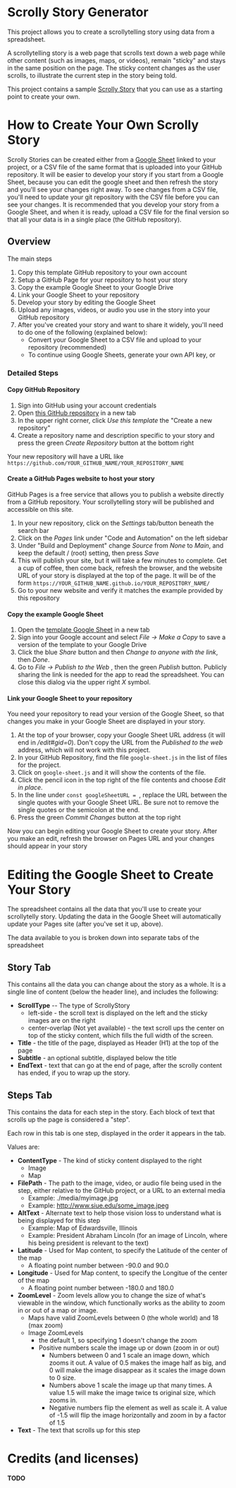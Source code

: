 # Scrolly Story Generator

This project allows you to create a scrollytelling story using data from a spreadsheet.

A scrollytelling story is a web page that scrolls text down a web page while other content (such as images, maps, or videos), remain "sticky" and stays in the same position on the page. The sticky content changes as the user scrolls, to illustrate the current step in the story being told.

This project contains a sample [Scrolly Story](https://danschreibersiue.github.io/scrolly-story-generator/) that you can use as a starting point to create your own.

# How to Create Your Own Scrolly Story

Scrolly Stories can be created either from a [Google Sheet](https://docs.google.com/spreadsheets/d/1Nkq7DLecFxgwSs9tC0f_k0tTNTHPrsV3Bqf9L98aSuQ/edit?gid=0#gid=0) linked to your project, or a CSV file of the same format that is uploaded into your GitHub repository. It will be easier to develop your story if you start from a Google Sheet, because you can edit the google sheet and then refresh the story and you'll see your changes right away. To see changes from a CSV file, you'll need to update your git repository with the CSV file before you can see your changes. It is recommended that you develop your story from a Google Sheet, and when it is ready, upload a CSV file for the final version so that all your data is in a single place (the GitHub repository).

## Overview

The main steps

1. Copy this template GitHub repository to your own account
2. Setup a GitHub Page for your repository to host your story
3. Copy the example Google Sheet to your Google Drive
4. Link your Google Sheet to your repository
5. Develop your story by editing the Google Sheet
6. Upload any images, videos, or audio you use in the story into your GitHub repository
7. After you've created your story and want to share it widely, you'll need to do one of the following (explained below):
   - Convert your Google Sheet to a CSV file and upload to your repository (recommended)
   - To continue using Google Sheets, generate your own API key, or

### Detailed Steps

#### Copy GitHub Repository

1. Sign into GitHub using your account credentials
2. Open [this GitHub repository](https://github.com/danschreiberSIUE/scrolly-story-generator) in a new tab
3. In the upper right corner, click _Use this template_ the "Create a new repository"
4. Create a repository name and description specific to your story and press the green _Create Repository_ button at the bottom right

Your new repository will have a URL like `https://github.com/YOUR_GITHUB_NAME/YOUR_REPOSITORY_NAME`

#### Create a GitHub Pages website to host your story

GitHub Pages is a free service that allows you to publish a website directly from a GitHub repository. Your scrollytelling story will be published and accessible on this site.

1. In your new repository, click on the _Settings_ tab/button beneath the search bar
2. Click on the _Pages_ link under "Code and Automation" on the left sidebar
3. Under "Build and Deployment" change _Source_ from _None_ to _Main_, and keep the default / (root) setting, then press _Save_
4. This will publish your site, but it will take a few minutes to complete. Get a cup of coffee, then come back, refresh the browser, and the website URL of your story is displayed at the top of the page. It will be of the form `https://YOUR_GITHUB_NAME.github.io/YOUR_REPOSITORY_NAME/`
5. Go to your new website and verify it matches the example provided by this repository

#### Copy the example Google Sheet

1. Open the [template Google Sheet](https://docs.google.com/spreadsheets/d/1Nkq7DLecFxgwSs9tC0f_k0tTNTHPrsV3Bqf9L98aSuQ/edit?gid=0#gid=0) in a new tab
2. Sign into your Google account and select _File -> Make a Copy_ to save a version of the template to your Google Drive
3. Click the blue _Share_ button and then _Change to anyone with the link_, then _Done_.
4. Go to _File -> Publish to the Web_ , then the green _Publish_ button. Publicly sharing the link is needed for the app to read the spreadsheet. You can close this dialog via the upper right _X_ symbol.

#### Link your Google Sheet to your repository

You need your repository to read your version of the Google Sheet, so that changes you make in your Google Sheet are displayed in your story.

1. At the top of your browser, copy your Google Sheet URL address (it will end in _/edit#gid=0_). Don't copy the URL from the _Published to the web_ address, which will not work with this project.
2. In your GitHub Repository, find the file `google-sheet.js` in the list of files for the project.
3. Click on `google-sheet.js` and it will show the contents of the file.
4. Click the pencil icon in the top right of the file contents and choose _Edit in place_.
5. In the line under `const googleSheetURL = `, replace the URL between the single quotes with your Google Sheet URL. Be sure not to remove the single quotes or the semicolon at the end.
6. Press the green _Commit Changes_ button at the top right

Now you can begin editing your Google Sheet to create your story. After you make an edit, refresh the browser on Pages URL and your changes should appear in your story

# Editing the Google Sheet to Create Your Story

The spreadsheet contains all the data that you'll use to create your scrollytelly story. Updating the data in the Google Sheet will automatically update your Pages site (after you've set it up, above).

The data available to you is broken down into separate tabs of the spreadsheet

## Story Tab

This contains all the data you can change about the story as a whole. It is a single line of content (below the header line), and includes the following:

- **ScrollType** -- The type of ScrollyStory
  - left-side - the scroll text is displayed on the left and the sticky images are on the right
  - center-overlap (Not yet available) - the text scroll ups the center on top of the sticky content, which fills the full width of the screen.
- **Title** - the title of the page, displayed as Header (H1) at the top of the page
- **Subtitle** - an optional subtitle, displayed below the title
- **EndText** - text that can go at the end of page, after the scrolly content has ended, if you to wrap up the story.

## Steps Tab

This contains the data for each step in the story. Each block of text that scrolls up the page is considered a "step".

Each row in this tab is one step, displayed in the order it appears in the tab.

Values are:

- **ContentType** - The kind of sticky content displayed to the right
  - Image
  - Map
- **FilePath** - The path to the image, video, or audio file being used in the step, either relative to the GitHub project, or a URL to an external media
  - Example: ./media/myimage.jpg
  - Example: http://www.siue.edu/some_image.jpeg
- **AltText** - Alternate text to help those vision loss to understand what is being displayed for this step
  - Example: Map of Edwardsville, Illinois
  - Example: President Abraham Lincoln (for an image of Lincoln, where his being president is relevant to the text)
- **Latitude** - Used for Map content, to specify the Latitude of the center of the map
  - A floating point number between -90.0 and 90.0
- **Longitude** - Used for Map content, to specify the Longitue of the center of the map
  - A floating point number between -180.0 and 180.0
- **ZoomLevel** - Zoom levels allow you to change the size of what's viewable in the window, which functionally works as the ability to zoom in or out of a map or image.
  - Maps have valid ZoomLevels between 0 (the whole world) and 18 (max zoom)
  - Image ZoomLevels
    - the default 1, so specifying 1 doesn't change the zoom
    - Positive numbers scale the image up or down (zoom in or out)
      - Numbers between 0 and 1 scale an image down, which zooms it out. A value of 0.5 makes the image half as big, and 0 will make the image disappear as it scales the image down to 0 size.
      - Numbers above 1 scale the image up that many times. A value 1.5 will make the image twice ts original size, which zooms in.
      - Negative numbers flip the element as well as scale it. A value of -1.5 will flip the image horizontally and zoom in by a factor of 1.5
- **Text** - The text that scrolls up for this step

# Credits (and licenses)

**TODO**
